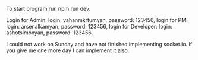 To start program run npm run dev.

Login for Admin: login: vahanmkrtumyan, password: 123456,
login for PM: login: arsenalkamyan, password: 123456,
login for Developer: login: ashotsimonyan, password: 123456,

I could not work on Sunday and have not finished implementing socket.io. If you give me one more day I can implement it also.
